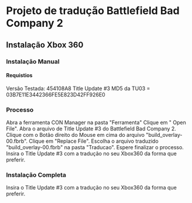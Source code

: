 # Projeto de tradução Battlefield Bad Company 2

## Instalação Xbox 360
### Instalação Manual
#### Requistios

Versão Testada: 454108A8
Title Update #3 
MD5 da TU03 = 03B7E11E3442366FE5E823D42FF926E0 

### Processo 

Abra a ferramenta CON Manager na pasta "Ferramenta"
Clique em " Open File".
Abra o arquivo de Title Update #3 do Battlefield Bad Company 2.
Clique com o Botão direito do Mouse em cima do arquivo "build_overlay-00.fbrb".
Clique em "Replace File".
Escolha o arquivo traduzido "build_overlay-00.fbrb" na pasta "Traducao".
Espere finalizar o processo.
Insira o Title Update #3 com a tradução no seu Xbox360 da forma que preferir.

### Instalação Completa  

Insira o Title Update #3 com a tradução no seu Xbox360 da forma que preferir.


